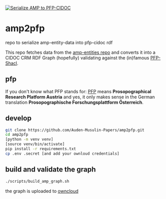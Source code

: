[![Serialize AMP to PFP-CIDOC](https://github.com/Auden-Musulin-Papers/amp2pfp/actions/workflows/amp2pfp.yml/badge.svg)](https://github.com/Auden-Musulin-Papers/amp2pfp/actions/workflows/amp2pfp.yml)
# amp2pfp
repo to serialize amp-entity-data into pfp-cidoc rdf

This repo fetches data from the [amp-entities repo](https://github.com/Auden-Musulin-Papers/amp-entities) and converts it into a CIDOC CRM RDF Graph (hopefully) validating against the (in)famous [PFP-Shacl](https://pfp-schema.acdh-ch-dev.oeaw.ac.at/shacl/shacl.ttl).

## pfp
If you don't know what PFP stands for: [PFP](https://www.oeaw.ac.at/acdh/research/dh-research-infrastructure/activities/modelling-humanities-data/pfp-prosopographical-research-platform-austria) means **Prosopographical Research Platform Austria** and yes, it only makes sense in the German translation **Prosopographische Forschungsplattform Österreich**.


## develop


```bash
git clone https://github.com/Auden-Musulin-Papers/amp2pfp.git
cd amp2pfp
[python -m venv venv]
[source venv/bin/activate]
pip install -r requirements.txt
cp .env .secret [and add your ownloud credentials]
```



## build and validate the graph
```bash
./scripts/build_amp_graph.sh
```

the graph is uploaded to [owncloud](https://cloud.oeaw.ac.at/index.php/s/NTjXBotgP988rbB)
